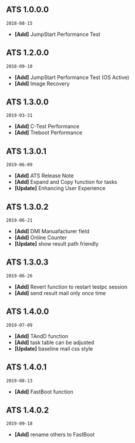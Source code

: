 ## ATS 1.0.0.0
`2018-08-15`

+ **[Add]** JumpStart Performance Test



## ATS 1.2.0.0
`2018-09-10`

+ **[Add]** JumpStart Performance Test (OS Active)
+ **[Add]** Image Recovery


## ATS 1.3.0.0
`2019-03-31`
+ **[Add]** C-Test Performance
+ **[Add]** Treboot Performance


## ATS 1.3.0.1
`2019-06-09`
+ **[Add]** ATS Release Note 
+ **[Add]** Expand and Copy function for tasks
+ **[Update]** Enhancing User Experience 

## ATS 1.3.0.2
`2019-06-21`
+ **[Add]** DMI Manuafacturer field
+ **[Add]** Online Counter
+ **[Update]** show result path friendly

## ATS 1.3.0.3
`2019-06-26`
+ **[Add]** Revert function to restart testpc session
+ **[Add]** send result mail only once time

## ATS 1.4.0.0
`2019-07-09`
+ **[Add]** TAndD function
+ **[Add]** task table can be adjusted
+ **[Update]** baseline mail css style

## ATS 1.4.0.1
`2019-08-13`
+ **[Add]** FastBoot function

## ATS 1.4.0.2
`2019-09-18`
+ **[Add]** rename others to FastBoot